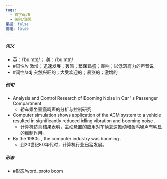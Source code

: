 ```yaml
---
tags:
  - 首字母/B
  - 级别/雅思
掌握: false
模糊: false
---
```

##### 词义
- 英：/ˈbuːmɪŋ/； 美：/ˈbuːmɪŋ/
- #词性/v  激增；迅速发展；轰鸣；繁荣昌盛；轰响；以低沉有力的声音说
- #词性/adj  突然兴旺的；大受欢迎的；暴涨的；激增的
##### 例句
- Analysis and Control Research of Booming Noise in Car ′ s Passenger Compartment
	- 轿车乘坐室轰鸣声的分析与控制研究
- Computer simulation shows application of the ACM system to a vehicle resulted in significantly reduced idling vibration and booming noise .
	- 计算机仿真结果表明，主动悬置的应用对车辆怠速振动和轰鸣噪声有明显的抑制作用。
- By the 1980s , the computer industry was booming .
	- 到20世纪80年代时，计算机行业迅猛发展。
##### 形态
- #形态/word_proto boom
